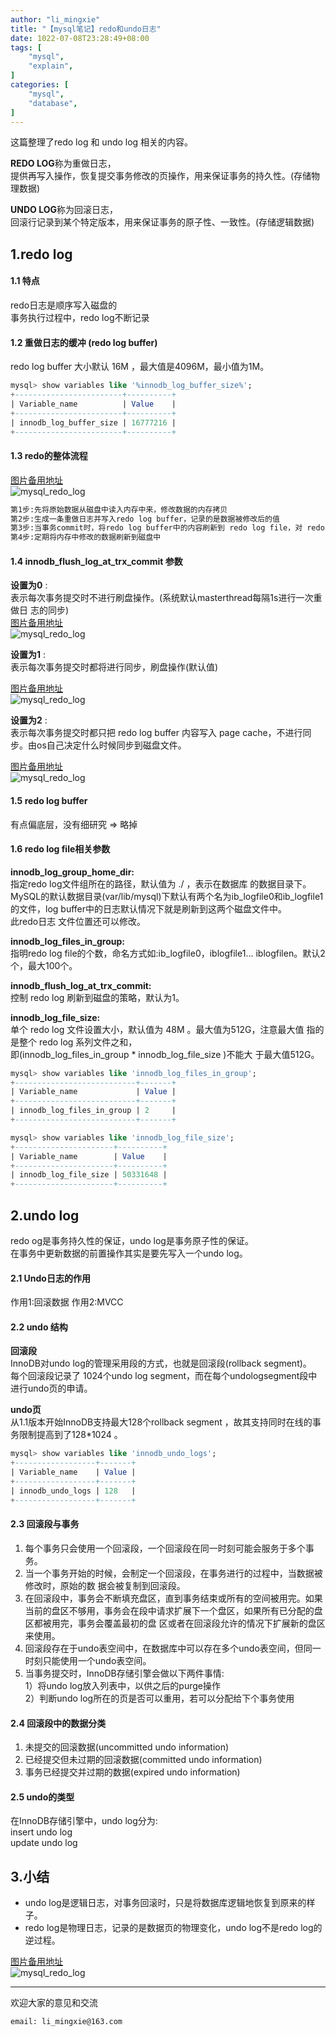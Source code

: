 ```yaml
---
author: "li_mingxie"
title: "【mysql笔记】redo和undo日志"
date: 1022-07-08T23:28:49+08:00
tags: [
    "mysql",
    "explain",
]
categories: [
    "mysql",
    "database",
]
---
```


这篇整理了redo log 和 undo log 相关的内容。  

**REDO LOG**称为重做日志，  
提供再写入操作，恢复提交事务修改的页操作，用来保证事务的持久性。(存储物理数据)  

**UNDO LOG**称为回滚日志，  
回滚行记录到某个特定版本，用来保证事务的原子性、一致性。(存储逻辑数据)  

## 1.redo log

#### 1.1 特点  

redo日志是顺序写入磁盘的  
事务执行过程中，redo log不断记录  

#### 1.2 重做日志的缓冲 (redo log buffer)

redo log buffer 大小默认 16M ，最大值是4096M，最小值为1M。

```sql
mysql> show variables like '%innodb_log_buffer_size%';
+------------------------+----------+
| Variable_name          | Value    |
+------------------------+----------+
| innodb_log_buffer_size | 16777216 |
+------------------------+----------+
```

#### 1.3 redo的整体流程

[图片备用地址](https://limingxie.github.io/images/database/mysql/redo_log1.png)  
![mysql_redo_log](https://mingxie-blog.oss-cn-beijing.aliyuncs.com/image/database/mysql/redo_log1.png?x-oss-process=image/resize,w_700,m_lfit)

```bash
第1步:先将原始数据从磁盘中读入内存中来，修改数据的内存拷贝
第2步:生成一条重做日志并写入redo log buffer，记录的是数据被修改后的值 
第3步:当事务commit时，将redo log buffer中的内容刷新到 redo log file，对 redo log file采用追加 写的方式
第4步:定期将内存中修改的数据刷新到磁盘中
```

#### 1.4 innodb_flush_log_at_trx_commit 参数

**设置为0** :  
表示每次事务提交时不进行刷盘操作。(系统默认masterthread每隔1s进行一次重做日 志的同步)  
[图片备用地址](https://limingxie.github.io/images/database/mysql/redo_log2.png)  
![mysql_redo_log](https://mingxie-blog.oss-cn-beijing.aliyuncs.com/image/database/mysql/redo_log2.png?x-oss-process=image/resize,w_700,m_lfit)

**设置为1** :  
表示每次事务提交时都将进行同步，刷盘操作(默认值)  

[图片备用地址](https://limingxie.github.io/images/database/mysql/redo_log3.png)  
![mysql_redo_log](https://mingxie-blog.oss-cn-beijing.aliyuncs.com/image/database/mysql/redo_log3.png?x-oss-process=image/resize,w_700,m_lfit)

**设置为2** :  
表示每次事务提交时都只把 redo log buffer 内容写入 page cache，不进行同步。由os自己决定什么时候同步到磁盘文件。  

[图片备用地址](https://limingxie.github.io/images/database/mysql/redo_log4.png)  
![mysql_redo_log](https://mingxie-blog.oss-cn-beijing.aliyuncs.com/image/database/mysql/redo_log4.png?x-oss-process=image/resize,w_700,m_lfit)

#### 1.5 redo log buffer

有点偏底层，没有细研究 => 略掉

#### 1.6 redo log file相关参数

**innodb_log_group_home_dir:**  
指定redo log文件组所在的路径，默认值为 ./ ，表示在数据库 的数据目录下。  
MySQL的默认数据目录(var/lib/mysql)下默认有两个名为ib_logfile0和ib_logfile1的文件，log buffer中的日志默认情况下就是刷新到这两个磁盘文件中。  
此redo日志 文件位置还可以修改。

**innodb_log_files_in_group:**  
指明redo log file的个数，命名方式如:ib_logfile0，iblogfile1... iblogfilen。默认2个，最大100个。  

**innodb_flush_log_at_trx_commit:**  
控制 redo log 刷新到磁盘的策略，默认为1。  

**innodb_log_file_size:**  
单个 redo log 文件设置大小，默认值为 48M 。最大值为512G，注意最大值 指的是整个 redo log 系列文件之和，  
即(innodb_log_files_in_group * innodb_log_file_size )不能大 于最大值512G。

```sql
mysql> show variables like 'innodb_log_files_in_group';
+---------------------------+-------+
| Variable_name             | Value |
+---------------------------+-------+
| innodb_log_files_in_group | 2     |
+---------------------------+-------+

mysql> show variables like 'innodb_log_file_size';
+----------------------+----------+
| Variable_name        | Value    |
+----------------------+----------+
| innodb_log_file_size | 50331648 |
+----------------------+----------+
```

## 2.undo log

redo og是事务持久性的保证，undo log是事务原子性的保证。  
在事务中更新数据的前置操作其实是要先写入一个undo log。

#### 2.1 Undo日志的作用

作用1:回滚数据
作用2:MVCC

#### 2.2 undo 结构

**回滚段**  
InnoDB对undo log的管理采用段的方式，也就是回滚段(rollback segment)。  
每个回滚段记录了 1024个undo log segment，而在每个undologsegment段中进行undo页的申请。  

**undo页**  
从1.1版本开始InnoDB支持最大128个rollback segment ，故其支持同时在线的事务限制提高到了128*1024 。

```sql
mysql> show variables like 'innodb_undo_logs';
+------------------+-------+
| Variable_name    | Value |
+------------------+-------+
| innodb_undo_logs | 128   |
+------------------+-------+
```

#### 2.3 回滚段与事务

1. 每个事务只会使用一个回滚段，一个回滚段在同一时刻可能会服务于多个事务。  
2. 当一个事务开始的时候，会制定一个回滚段，在事务进行的过程中，当数据被修改时，原始的数 据会被复制到回滚段。  
3. 在回滚段中，事务会不断填充盘区，直到事务结束或所有的空间被用完。如果当前的盘区不够用，事务会在段中请求扩展下一个盘区，如果所有已分配的盘区都被用完，事务会覆盖最初的盘 区或者在回滚段允许的情况下扩展新的盘区来使用。  
4. 回滚段存在于undo表空间中，在数据库中可以存在多个undo表空间，但同一时刻只能使用一个undo表空间。  
5. 当事务提交时，InnoDB存储引擎会做以下两件事情:  
    1）将undo log放入列表中，以供之后的purge操作  
    2）判断undo log所在的页是否可以重用，若可以分配给下个事务使用

#### 2.4 回滚段中的数据分类

1. 未提交的回滚数据(uncommitted undo information)
2. 已经提交但未过期的回滚数据(committed undo information)
3. 事务已经提交并过期的数据(expired undo information)

#### 2.5 undo的类型

在InnoDB存储引擎中，undo log分为:  
insert undo log  
update undo log  

## 3.小结

* undo log是逻辑日志，对事务回滚时，只是将数据库逻辑地恢复到原来的样子。  
* redo log是物理日志，记录的是数据页的物理变化，undo log不是redo log的逆过程。  

[图片备用地址](https://limingxie.github.io/images/database/mysql/redo_undo_log.png)  
![mysql_redo_log](https://mingxie-blog.oss-cn-beijing.aliyuncs.com/image/database/mysql/redo_undo_log.png?x-oss-process=image/resize,w_700,m_lfit)

----------------------------------------------

欢迎大家的意见和交流

`email: li_mingxie@163.com`
